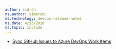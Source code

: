 ```yaml
---
author: sid-ah
ms.author: simerzou
ms.technology: devops-release-notes
ms.date: 4/13/2020
ms.topic: include
---
```

    
- [Sync GitHub Issues to Azure DevOps Work Items](#sync-github-issues-to-azure-devops-work-items)
